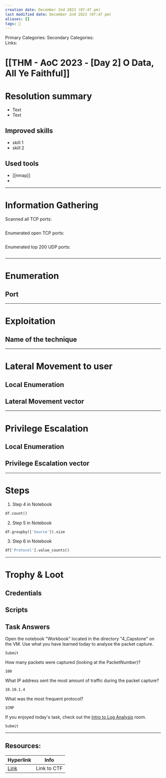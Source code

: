 ```yaml
---
creation date: December 2nd 2023 (07:47 pm)
last modified date: December 2nd 2023 (07:47 pm)
aliases: []
tags: 🎌
---
```

 
Primary Categories: 
Secondary Categories:  
Links: 
# [[THM - AoC 2023 - [Day 2] O Data, All Ye Faithful]]  


# Resolution summary
- Text
- Text

## Improved skills
- skill 1
- skill 2

## Used tools
- [[nmap]]
- 

---

# Information Gathering
Scanned all TCP ports:
```bash

```

Enumerated open TCP ports:
```bash

```

Enumerated top 200 UDP ports:
```bash

```

---

# Enumeration
## Port 


---

# Exploitation
## Name of the technique


---

# Lateral Movement to user
## Local Enumeration


## Lateral Movement vector


---

# Privilege Escalation
## Local Enumeration


## Privilege Escalation vector


---

# Steps

1. Step 4 in Notebook
```python
df.count()
```

2. Step 5 in Notebook
```python
df.groupby(['Source']).size
```

3. Step 6 in Notebook
```python
df['Protocol'].value_counts()
```




---

# Trophy & Loot

## Credentials


## Scripts


## Task Answers
  
Open the notebook "Workbook" located in the directory "4_Capstone" on the VM. Use what you have learned today to analyse the packet capture.
```
Submit
```

How many packets were captured (looking at the PacketNumber)?  
```
100
```

What IP address sent the most amount of traffic during the packet capture?  
```
10.10.1.4
```

What was the most frequent protocol?  
```
ICMP
```

If you enjoyed today's task, check out the [Intro to Log Analysis](https://tryhackme.com/room/introtologanalysis) room.
```
Submit
```

___

## Resources:

| Hyperlink                                            | Info        |
| ---------------------------------------------------- | ----------- |
| [Link](https://tryhackme.com/room/adventofcyber2023) | Link to CTF | 


